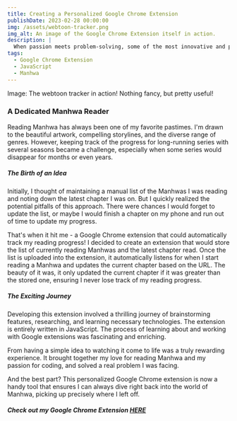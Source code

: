 ```yaml
---
title: Creating a Personalized Google Chrome Extension
publishDate: 2023-02-28 00:00:00
img: /assets/webtoon-tracker.png
img_alt: An image of the Google Chrome Extension itself in action.
description: |
  When passion meets problem-solving, some of the most innovative and practical solutions come to life. This was precisely the case when I decided to create my personalized Google Chrome extension for tracking the progress of my favorite Manhwa, Korean comics.
tags:
  - Google Chrome Extension
  - JavaScript
  - Manhwa
---
```


Image: The webtoon tracker in action! Nothing fancy, but pretty useful!

### A Dedicated Manhwa Reader

Reading Manhwa has always been one of my favorite pastimes. I'm drawn to the beautiful artwork, compelling storylines, and the diverse range of genres. However, keeping track of the progress for long-running series with several seasons became a challenge, especially when some series would disappear for months or even years.

##### The Birth of an Idea

Initially, I thought of maintaining a manual list of the Manhwas I was reading and noting down the latest chapter I was on. But I quickly realized the potential pitfalls of this approach. There were chances I would forget to update the list, or maybe I would finish a chapter on my phone and run out of time to update my progress.

That's when it hit me - a Google Chrome extension that could automatically track my reading progress! I decided to create an extension that would store the list of currently reading Manhwas and the latest chapter read. Once the list is uploaded into the extension, it automatically listens for when I start reading a Manhwa and updates the current chapter based on the URL. The beauty of it was, it only updated the current chapter if it was greater than the stored one, ensuring I never lose track of my reading progress.

##### The Exciting Journey

Developing this extension involved a thrilling journey of brainstorming features, researching, and learning necessary technologies. The extension is entirely written in JavaScript. The process of learning about and working with Google extensions was fascinating and enriching.

From having a simple idea to watching it come to life was a truly rewarding experience. It brought together my love for reading Manhwa and my passion for coding, and solved a real problem I was facing.

And the best part? This personalized Google Chrome extension is now a handy tool that ensures I can always dive right back into the world of Manhwa, picking up precisely where I left off.

##### Check out my Google Chrome Extension <a href="https://chrome.google.com/webstore/detail/webtoon-tracker/mbdlodgnohifpjmgkimdinhgbgdcohml?hl=en&gclid=Cj0KCQjwj_ajBhCqARIsAA37s0xf6Nd9W_dgIR5ukl5Rcl9jkQc_IU_O-dpxAWcNkCw5vxZ3qbZSdOUaAifOEALw_wcB">HERE</a>
